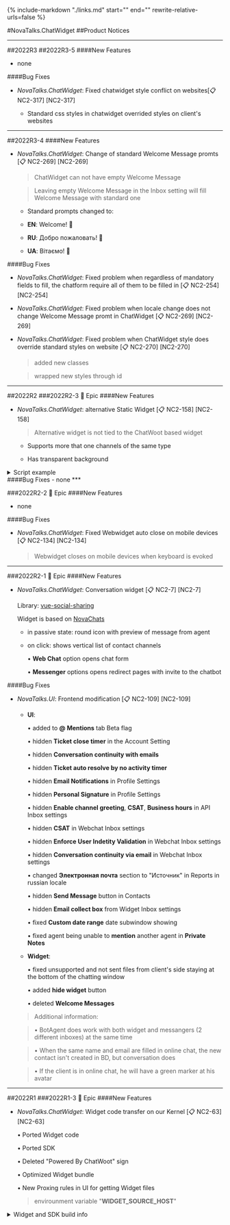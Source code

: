 {%
   include-markdown "./links.md"
   start="<!--tasklink-start-->"
   end="<!--tasklink-end-->"
   rewrite-relative-urls=false
%}

#NovaTalks.ChatWidget
##Product Notices
***
##2022R3
##2022R3-5
####New Features
- none

####Bug Fixes
- *NovaTalks.ChatWidget*: Fixed chatwidget style conflict on websites[:clipboard: NC2-317] [NC2-317]

	- Standard css styles in chatwidget overrided styles on client's websites 

***

##2022R3-4
####New Features
- *NovaTalks.ChatWidget*: Change of standard Welcome Message promts [:clipboard: NC2-269] [NC2-269]

	> ChatWidget can not have empty Welcome Message

	> Leaving empty Welcome Message in the Inbox setting will fill Welcome Message with standard one

	- Standard prompts changed to:

	- **EN**: Welcome! 👋

	- **RU**: Добро пожаловать! 👋

	- **UA**: Вітаємо! 👋

####Bug Fixes
- *NovaTalks.ChatWidget*: Fixed problem when regardless of mandatory fields to fill, the chatform require all of them to be filled in [:clipboard: NC2-254] [NC2-254]

- *NovaTalks.ChatWidget*: Fixed problem when locale change does not change Welcome Message promt in ChatWidget [:clipboard: NC2-269] [NC2-269]

- *NovaTalks.ChatWidget*: Fixed problem when ChatWidget style does override standard styles on website [:clipboard: NC2-270] [NC2-270]

	> added new classes

	> wrapped new styles through id

***

##2022R2
###2022R2-3 :briefcase: Epic
####New Features
- *NovaTalks.ChatWidget*: alternative Static Widget [:clipboard: NC2-158] [NC2-158]

	> Alternative widget is not tied to the ChatWoot based widget

	- Supports more that one channels of the same type 
	
	- Has transparent background 
	
<details><summary>Script example</summary>
<p>
```html
<html>
  <head>
    <title>NovaTalks Demo Standalone Chat</title>
  </head>
  <body>
    <script>
      (function (d, t) {
        var BASE_URL = 'http://localhost:3012';
        var g = d.createElement(t),
          s = d.getElementsByTagName(t)[0];
        g.src = BASE_URL + '/packs/js/sdk.js';
        g.defer = true;
        g.async = true;
        s.parentNode.insertBefore(g, s);
        g.onload = function () {
          window.chatwootSDK.run({
            websiteToken: 'FReCS3jYPvr8HsdLSpHU6DuT',
            baseUrl: BASE_URL,
            bubbleImage: 'https://www.industrialempathy.com/img/remote/ZiClJf-1920w.jpg', // Optional
            widgetControl: {
              channels: [
                {
                  name: 'Telegram1', // Required
                  type: 'telegram', // Required Enam: telegram, viber, messenger, twitter, facebook, whatsapp
                  url: 'https://t.me/novachatsbot?start=clk-901008', // Required
                  hint: 'telega 1 hint', // Optional
                  enabled: true, // Optional. Boolean: true or false.
                },
              ],
              imageSize: 'medium', // Optional. Enam: small, medium, large
            },
          });
        };
      })(document, 'script');
    </script>
  </body>
</html>
```
</p>
</details>
####Bug Fixes
- none
***

###2022R2-2 :briefcase: Epic
####New Features
- none

####Bug Fixes
- *NovaTalks.ChatWidget*: Fixed Webwidget auto close on mobile devices [:clipboard: NC2-134] [NC2-134]

	> Webwidget closes on mobile devices when keyboard is evoked
***

###2022R2-1 :briefcase: Epic
####New Features
- *NovaTalks.ChatWidget*: Conversation widget [:clipboard: NC2-7] [NC2-7]

	Library: [vue-social-sharing](https://github.com/nicolasbeauvais/vue-social-sharing)

	Widget is based on [NovaChats](https://novachats.com)
	
	- in passive state: round icon with preview of message from agent

	- on click: shows vertical list of contact channels
	
	 	• **Web Chat** option opens chat form

		• **Messenger** options opens redirect pages with invite to the chatbot

####Bug Fixes
- *NovaTalks.UI*: Frontend modification [:clipboard: NC2-109] [NC2-109]

	- **UI**:
	
		• added to **@ Mentions** tab Beta flag

		• hidden **Ticket close timer** in the Account Setting

		• hidden **Conversation continuity with emails**

		• hidden **Ticket auto resolve by no activity timer**

		• hidden **Email Notifications** in Profile Settings

		• hidden **Personal Signature** in Profile Settings

		• hidden **Enable channel greeting**, **CSAT**, **Business hours** in API Inbox settings

		• hidden **CSAT** in Webchat Inbox settings

		• hidden **Enforce User Indetity Validation** in Webchat Inbox settings
	
		• hidden **Conversation continuity via email** in Webchat Inbox settings

		• changed **Электронная почта** section to "Источник" in Reports in russian locale

		• hidden **Send Message** button in Contacts

		• hidden **Email collect box** from Widget Inbox settings

		• fixed **Custom date range** date subwindow showing

		• fixed agent being unable to **mention** another agent in **Private Notes**

	- **Widget**:

		• fixed unsupported and not sent files from client's side staying at the bottom of the chatting window 

		• added **hide widget**	button

		• deleted **Welcome Messages**

	> Additional information:
	
	> • BotAgent does work with both widget and messangers (2 different inboxes) at the same time

	> • When the same name and email are filled in online chat, the new contact isn't created in BD, but conversation does

	> • If the client is in online chat, he will have a green marker at his avatar

***

##2022R1
###2022R1-3 :briefcase: Epic
####New Features
- *NovaTalks.ChatWidget*: Widget code transfer on our Kernel [:clipboard: NC2-63] [NC2-63]

	• Ported Widget code

	• Ported SDK

	• Deleted "Powered By ChatWoot" sign

	• Optimized Widget bundle
	
	• New Proxing rules in UI for getting Widget files
	
	> envirounment variable "**WIDGET_SOURCE_HOST**"
	
<details><summary>Widget and SDK build info</summary>
<p>
```
Build the SDK
$ yarn build:sdk

Build the Widget
$ yarn build:widget

Folder structure
	•config: 
	webpack config files

	•dist: 
	Contains the built files generated by the scripts (dev package, minified package and map)

	•javascript: 
	Contains an index file that requires all the modules that should be exported and all the source files that compound the package.
	It was copied from https://github.com/chatwoot/chatwoot/tree/v2.1.1/app/javascript

Modified files:
	• javascript/shared/components/Branding.vue

Entry point widget: javascript/packs/widget.js
Entry point sdk: javascript/packs/sdk.js
```
</p>
</details>

####Bug Fixes
- none
***